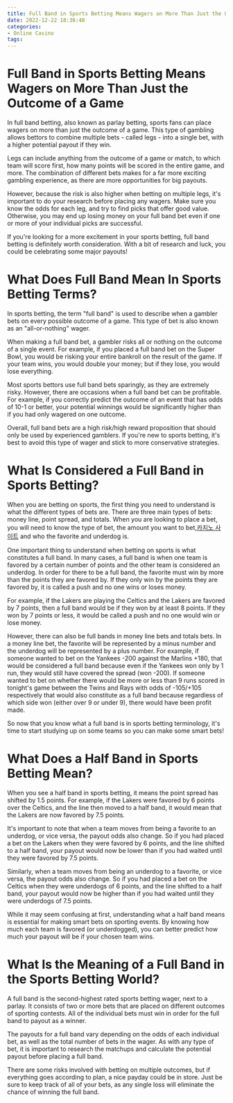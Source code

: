 ```yaml
---
title: Full Band in Sports Betting Means Wagers on More Than Just the Outcome of a Game
date: 2022-12-22 18:36:48
categories:
- Online Casino
tags:
---
```



#  Full Band in Sports Betting Means Wagers on More Than Just the Outcome of a Game

In full band betting, also known as parlay betting, sports fans can place wagers on more than just the outcome of a game. This type of gambling allows bettors to combine multiple bets - called legs - into a single bet, with a higher potential payout if they win.

Legs can include anything from the outcome of a game or match, to which team will score first, how many points will be scored in the entire game, and more. The combination of different bets makes for a far more exciting gambling experience, as there are more opportunities for big payouts.

However, because the risk is also higher when betting on multiple legs, it's important to do your research before placing any wagers. Make sure you know the odds for each leg, and try to find picks that offer good value. Otherwise, you may end up losing money on your full band bet even if one or more of your individual picks are successful.

If you're looking for a more excitement in your sports betting, full band betting is definitely worth consideration. With a bit of research and luck, you could be celebrating some major payouts!

#  What Does Full Band Mean In Sports Betting Terms?

In sports betting, the term "full band" is used to describe when a gambler bets on every possible outcome of a game. This type of bet is also known as an "all-or-nothing" wager.

When making a full band bet, a gambler risks all or nothing on the outcome of a single event. For example, if you placed a full band bet on the Super Bowl, you would be risking your entire bankroll on the result of the game. If your team wins, you would double your money; but if they lose, you would lose everything.

Most sports bettors use full band bets sparingly, as they are extremely risky. However, there are occasions when a full band bet can be profitable. For example, if you correctly predict the outcome of an event that has odds of 10-1 or better, your potential winnings would be significantly higher than if you had only wagered on one outcome.

Overall, full band bets are a high risk/high reward proposition that should only be used by experienced gamblers. If you're new to sports betting, it's best to avoid this type of wager and stick to more conservative strategies.

#  What Is Considered a Full Band in Sports Betting?

When you are betting on sports, the first thing you need to understand is what the different types of bets are. There are three main types of bets: money line, point spread, and totals. When you are looking to place a bet, you will need to know the type of bet, the amount you want to bet,[카지노 사이트](https://choegocasino.com/) and who the favorite and underdog is.

One important thing to understand when betting on sports is what constitutes a full band. In many cases, a full band is when one team is favored by a certain number of points and the other team is considered an underdog. In order for there to be a full band, the favorite must win by more than the points they are favored by. If they only win by the points they are favored by, it is called a push and no one wins or loses money.

For example, if the Lakers are playing the Celtics and the Lakers are favored by 7 points, then a full band would be if they won by at least 8 points. If they won by 7 points or less, it would be called a push and no one would win or lose money.

However, there can also be full bands in money line bets and totals bets. In a money line bet, the favorite will be represented by a minus number and the underdog will be represented by a plus number. For example, if someone wanted to bet on the Yankees -200 against the Marlins +180, that would be considered a full band because even if the Yankees won only by 1 run, they would still have covered the spread (won -200). If someone wanted to bet on whether there would be more or less than 9 runs scored in tonight's game between the Twins and Rays with odds of -105/+105 respectively that would also constitute as a full band because regardless of which side won (either over 9 or under 9), there would have been profit made.

So now that you know what a full band is in sports betting  terminology, it's time to start studying up on some teams so you can make some smart bets!

#  What Does a Half Band in Sports Betting Mean?

When you see a half band in sports betting, it means the point spread has shifted by 1.5 points. For example, if the Lakers were favored by 6 points over the Celtics, and the line then moved to a half band, it would mean that the Lakers are now favored by 7.5 points.

It's important to note that when a team moves from being a favorite to an underdog, or vice versa, the payout odds also change. So if you had placed a bet on the Lakers when they were favored by 6 points, and the line shifted to a half band, your payout would now be lower than if you had waited until they were favored by 7.5 points.

Similarly, when a team moves from being an underdog to a favorite, or vice versa, the payout odds also change. So if you had placed a bet on the Celtics when they were underdogs of 6 points, and the line shifted to a half band, your payout would now be higher than if you had waited until they were underdogs of 7.5 points.

While it may seem confusing at first, understanding what a half band means is essential for making smart bets on sporting events. By knowing how much each team is favored (or underdogged), you can better predict how much your payout will be if your chosen team wins.

#  What Is the Meaning of a Full Band in the Sports Betting World?

A full band is the second-highest rated sports betting wager, next to a parlay. It consists of two or more bets that are placed on different outcomes of sporting contests. All of the individual bets must win in order for the full band to payout as a winner.

The payouts for a full band vary depending on the odds of each individual bet, as well as the total number of bets in the wager. As with any type of bet, it is important to research the matchups and calculate the potential payout before placing a full band.

There are some risks involved with betting on multiple outcomes, but if everything goes according to plan, a nice payday could be in store. Just be sure to keep track of all of your bets, as any single loss will eliminate the chance of winning the full band.